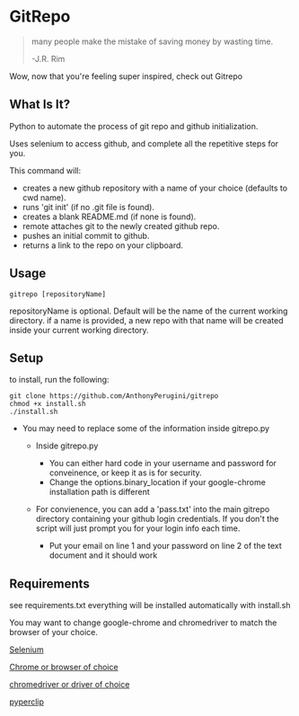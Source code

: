# GitRepo

> many people make the mistake of saving money by wasting time.
> 
> -J.R. Rim
> 
Wow, now that you're feeling super inspired, check out Gitrepo

What Is It?
----
Python to automate the process of git repo and github initialization.

Uses selenium to access github, and complete all the repetitive steps for you.


This command will:

* creates a new github repository with a name of your choice (defaults to cwd name).
* runs 'git init' (if no .git file is found).
* creates a blank README.md (if none is found).
* remote attaches git to the newly created github repo.
* pushes an initial commit to github.
* returns a link to the repo on your clipboard.


Usage
----
```
gitrepo [repositoryName]
```

repositoryName is optional.  Default will be the name of the current working directory.
if a name is provided, a new repo with that name will be created inside your current working directory.


Setup
----
to install, run the following:
```
git clone https://github.com/AnthonyPerugini/gitrepo
chmod +x install.sh
./install.sh
```

* You may need to replace some of the information inside gitrepo.py

	* Inside gitrepo.py
		* You can either hard code in your username and password for conveinence, or keep it as is for security.
		* Change the options.binary_location if your google-chrome installation path is different

	* For convienence, you can add a 'pass.txt' into the main gitrepo directory containing your github login credentials.  If you don't the script will just prompt you for your login info each time.
		* Put your email on line 1 and your password on line 2 of the text document and it should work

Requirements
----
see requirements.txt
everything will be installed automatically with install.sh

You may want to change google-chrome and chromedriver to match the browser of your choice.

[Selenium](https://pypi.org/project/selenium/)

[Chrome or browser of choice](https://support.google.com/chrome/answer/95346?co=GENIE.Platform%3DDesktop&hl=en)

[chromedriver or driver of choice](https://chromedriver.chromium.org/downloads)

[pyperclip](https://pypi.org/project/pyperclip/)

